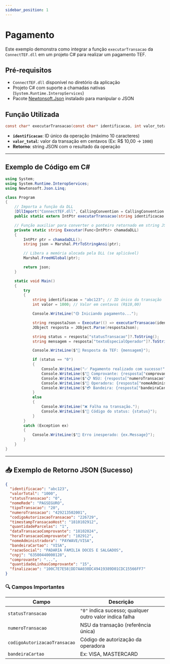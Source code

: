 ```yaml
---
sidebar_position: 1
---
```

# Pagamento

Este exemplo demonstra como integrar a função `executarTransacao` da `ConnectTEF.dll` em um projeto C# para realizar um pagamento TEF.

## Pré-requisitos

* `ConnectTEF.dll` disponível no diretório da aplicação
* Projeto C# com suporte a chamadas nativas (`System.Runtime.InteropServices`)
* Pacote [Newtonsoft.Json](https://www.nuget.org/packages/Newtonsoft.Json/) instalado para manipular o JSON

## Função Utilizada

```c
const char* executarTransacao(const char* identificacao, int valor_total);
```

* **`identificacao`**: ID único da operação (máximo 10 caracteres)
* **`valor_total`**: valor da transação em centavos (Ex: R\$ 10,00 → `1000`)
* **Retorno**: string JSON com o resultado da operação

---

## Exemplo de Código em C\#

```csharp
using System;
using System.Runtime.InteropServices;
using Newtonsoft.Json.Linq;

class Program
{
    // Importa a função da DLL
    [DllImport("ConnectTEF.dll", CallingConvention = CallingConvention.Cdecl)]
    public static extern IntPtr executarTransacao(string identificacao, int valor_total);

    // Função auxiliar para converter o ponteiro retornado em string JSON
    private static string Executar(Func<IntPtr> chamadaDLL)
    {
        IntPtr ptr = chamadaDLL();
        string json = Marshal.PtrToStringAnsi(ptr);

        // Libera a memória alocada pela DLL (se aplicável)
        Marshal.FreeHGlobal(ptr);

        return json;
    }

    static void Main()
    {
        try
        {
            string identificacao = "abc123"; // ID único da transação
            int valor = 1000; // Valor em centavos (R$10,00)

            Console.WriteLine("🟡 Iniciando pagamento...");

            string respostaJson = Executar(() => executarTransacao(identificacao, valor));
            JObject resposta = JObject.Parse(respostaJson);

            string status = resposta["statusTransacao"]?.ToString();
            string mensagem = resposta["textoEspecialOperador"]?.ToString() ?? "(sem mensagem)";

            Console.WriteLine($"🔄 Resposta da TEF: {mensagem}");

            if (status == "0")
            {
                Console.WriteLine("✅ Pagamento realizado com sucesso!");
                Console.WriteLine($"🧾 Comprovante: {resposta["comprovante"]?.ToString()?.Substring(0, 40)}...");
                Console.WriteLine($"📋 NSU: {resposta["numeroTransacao"]}");
                Console.WriteLine($"🏦 Operadora: {resposta["nomeAdministradora"]}");
                Console.WriteLine($"💳 Bandeira: {resposta["bandeiraCartao"]}");
            }
            else
            {
                Console.WriteLine("❌ Falha na transação.");
                Console.WriteLine($"🔎 Código do status: {status}");
            }
        }
        catch (Exception ex)
        {
            Console.WriteLine($"🚨 Erro inesperado: {ex.Message}");
        }
    }
}
```

---

## 📥 Exemplo de Retorno JSON (Sucesso)

```json
{
  "identificacao": "abc123",
  "valorTotal": "1000",
  "statusTransacao": "0",
  "nomeRede": "PAGSEGURO",
  "tipoTransacao": "20",
  "numeroTransacao": "429213502001",
  "codigoAutorizacaoTransacao": "226729",
  "timestampTransacaoHost": "1810102912",
  "quantidadeParcelas": "1",
  "dataTransacaoComprovante": "18102024",
  "horaTransacaoComprovante": "102912",
  "nomeAdministradora": "PAYWAVE/VISA",
  "bandeiraCartao": "VISA",
  "razaoSocial": "PADARIA FAMILIA DOCES E SALGADOS",
  "cnpj": "63500440000128",
  "comprovante": "...",
  "quantidadeLinhasComprovante": "15",
  "finalizacao": "100C7E7E58|DD7AA030DC49419389D01CDC15566FF7"
}
```

### 🔍 Campos Importantes

| Campo                        | Descrição                                               |
| ---------------------------- | ------------------------------------------------------- |
| `statusTransacao`            | `"0"` indica sucesso; qualquer outro valor indica falha |
| `numeroTransacao`            | NSU da transação (referência única)                     |
| `codigoAutorizacaoTransacao` | Código de autorização da operadora                      |
| `bandeiraCartao`             | Ex: VISA, MASTERCARD                                    |